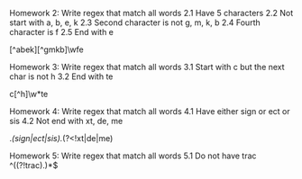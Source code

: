 Homework 2: Write regex that match all words
2.1 Have 5 characters
2.2 Not start with a, b, e, k
2.3 Second character is not g, m, k, b
2.4 Fourth character is f
2.5 End with e

  [^abek][^gmkb]\wfe


Homework 3: Write regex that match all words
3.1 Start with c but the next char is not h
3.2 End with te

  c[^h]\w*te


Homework 4: Write regex that match all words
4.1 Have either sign or ect or sis
4.2 Not end with xt, de, me

  .*(sign|ect|sis).*(?<!xt|de|me)


Homework 5: Write regex that match all words
5.1 Do not have trac
  ^((?!trac).)*$
